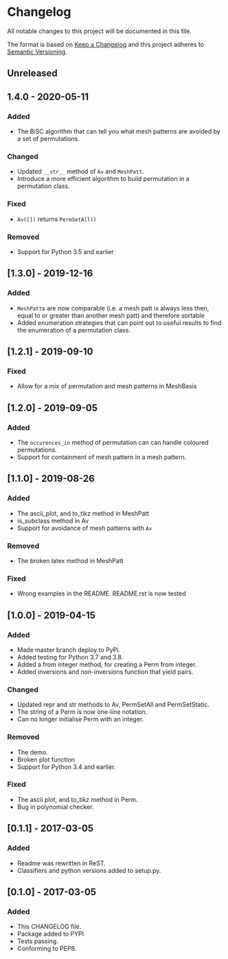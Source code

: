 # Changelog
All notable changes to this project will be documented in this file.

The format is based on [Keep a Changelog](http://keepachangelog.com/en/1.0.0/)
and this project adheres to [Semantic Versioning](http://semver.org/spec/v2.0.0.html).

## Unreleased

## 1.4.0 - 2020-05-11
### Added
- The BiSC algorithm that can tell you what mesh patterns are avoided by a set
  of permutations.

### Changed
- Updated `__str__` method of `Av` and `MeshPatt`.
- Introduce a more efficient algorithm to build permutation in a permutation
  class.

### Fixed
- `Av([])` returns `PermSetAll()`

### Removed
- Support for Python 3.5 and earlier

## [1.3.0] - 2019-12-16
### Added
- `MeshPatt`s are now comparable (i.e. a mesh patt is always less then,
  equal to or greater than another mesh patt) and therefore sortable
- Added enumeration strategies that can point out to useful results to find the
  enumeration of a permutation class.

## [1.2.1] - 2019-09-10
### Fixed
- Allow for a mix of permutation and mesh patterns in MeshBasis

## [1.2.0] - 2019-09-05
### Added
- The `occurences_in` method of permutation can can handle coloured
  permutations.
- Support for containment of mesh pattern in a mesh pattern.

## [1.1.0] - 2019-08-26
### Added
- The ascii_plot, and to_tikz method in MeshPatt
- is_subclass method in Av
- Support for avoidance of mesh patterns with `Av`
### Removed
- The broken latex method in MeshPatt
### Fixed
- Wrong examples in the README. README.rst is now tested

## [1.0.0] - 2019-04-15
### Added
- Made master branch deploy to PyPi.
- Added testing for Python 3.7 and 3.8.
- Added a from integer method, for creating a Perm from integer.
- Added inversions and non-inversions function that yield pairs.
### Changed
- Updated repr and str methods to Av, PermSetAll and PermSetStatic.
- The string of a Perm is now one-line notation.
- Can no longer initialise Perm with an integer.
### Removed
- The demo.
- Broken plot function
- Support for Python 3.4 and earlier.
### Fixed
- The ascii plot, and to_tikz method in Perm.
- Bug in polynomial checker.

## [0.1.1] - 2017-03-05
### Added
- Readme was rewritten in ReST.
- Classifiers and python versions added to setup.py.

## [0.1.0] - 2017-03-05
### Added
- This CHANGELOG file.
- Package added to PYPI
- Tests passing.
- Conforming to PEP8.

